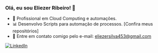 ### Olá, eu sou Eliezer Ribeiro! 👋

- 🔭 Profissional em Cloud Computing e automações.
- :bar_chart: Desenvolvo Scripts para automação de processos. [Confira meus repositórios]
- :envelope_with_arrow: Entre em contato comigo pelo e-mail: [eliezersilva453@gmail.com](mailto:eliezersilva453@gmail.com)

[![LinkedIn](https://img.shields.io/badge/LinkedIn-Eliezer%20Ribeiro-blue)](https://www.linkedin.com/in/elinux)
